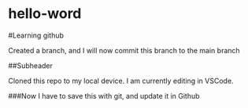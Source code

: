 # hello-word

#Learning github

Created a branch, and I will now commit this branch to the main branch

##Subheader

Cloned this repo to my local device. I am currently editing in VSCode.

###Now I have to save this with git, and update it in Github
